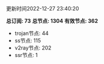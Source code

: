 更新时间2022-12-27 23:40:20

**总订阅: 73**
**总节点: 1304**
**有效节点: 362**
- trojan节点: 44
- ss节点: 115
- v2ray节点: 202
- ssr节点: 1
